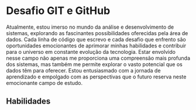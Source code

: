 
# Desafio GIT e GitHub

Atualmente, estou imerso no mundo da análise e desenvolvimento de sistemas, explorando as fascinantes possibilidades oferecidas pela área de dados. Cada linha de código que escrevo e cada desafio que enfrento são oportunidades emocionantes de aprimorar minhas habilidades e contribuir para o universo em constante evolução da tecnologia. Estar envolvido nesse campo não apenas me proporciona uma compreensão mais profunda dos sistemas, mas também me permite explorar o vasto potencial que os dados têm para oferecer. Estou entusiasmado com a jornada de aprendizado e empolgado com as perspectivas que o futuro reserva neste emocionante campo de estudo.

## Habilidades

